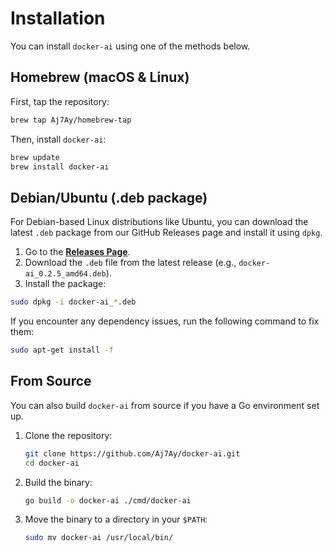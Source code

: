 # Installation

You can install `docker-ai` using one of the methods below.

## Homebrew (macOS & Linux)

First, tap the repository:

```sh
brew tap Aj7Ay/homebrew-tap
```

Then, install `docker-ai`:

```sh
brew update
brew install docker-ai
```

## Debian/Ubuntu (.deb package)

For Debian-based Linux distributions like Ubuntu, you can download the latest `.deb` package from our GitHub Releases page and install it using `dpkg`.

1.  Go to the [**Releases Page**](https://github.com/Aj7Ay/docker-ai/releases).
2.  Download the `.deb` file from the latest release (e.g., `docker-ai_0.2.5_amd64.deb`).
3.  Install the package:

```bash
sudo dpkg -i docker-ai_*.deb
```

If you encounter any dependency issues, run the following command to fix them:

```bash
sudo apt-get install -f
```

## From Source

You can also build `docker-ai` from source if you have a Go environment set up.

1.  Clone the repository:
    ```sh
    git clone https://github.com/Aj7Ay/docker-ai.git
    cd docker-ai
    ```
2.  Build the binary:
    ```sh
    go build -o docker-ai ./cmd/docker-ai
    ```
3.  Move the binary to a directory in your `$PATH`:
    ```sh
    sudo mv docker-ai /usr/local/bin/
    ``` 